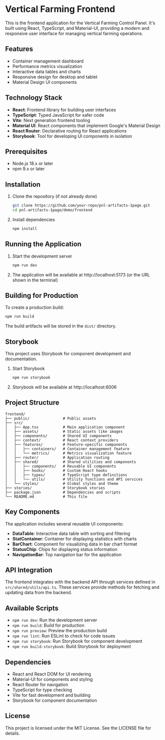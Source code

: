 # Vertical Farming Frontend

This is the frontend application for the Vertical Farming Control Panel. It's built using React, TypeScript, and Material-UI, providing a modern and responsive user interface for managing vertical farming operations.

## Features

- Container management dashboard
- Performance metrics visualization
- Interactive data tables and charts
- Responsive design for desktop and tablet
- Material Design UI components

## Technology Stack

- **React**: Frontend library for building user interfaces
- **TypeScript**: Typed JavaScript for safer code
- **Vite**: Next generation frontend tooling
- **Material UI**: React components that implement Google's Material Design
- **React Router**: Declarative routing for React applications
- **Storybook**: Tool for developing UI components in isolation

## Prerequisites

- Node.js 18.x or later
- npm 9.x or later

## Installation

1. Clone the repository (if not already done)

   ```bash
   git clone https://github.com/your-repo/pnl-artifacts-1page.git
   cd pnl-artifacts-1page/demo/frontend
   ```

2. Install dependencies
   ```bash
   npm install
   ```

## Running the Application

1. Start the development server

   ```bash
   npm run dev
   ```

2. The application will be available at http://localhost:5173 (or the URL shown in the terminal)

## Building for Production

To create a production build:

```bash
npm run build
```

The build artifacts will be stored in the `dist/` directory.

## Storybook

This project uses Storybook for component development and documentation.

1. Start Storybook

   ```bash
   npm run storybook
   ```

2. Storybook will be available at http://localhost:6006

## Project Structure

```
frontend/
├── public/               # Public assets
├── src/
│   ├── App.tsx           # Main application component
│   ├── assets/           # Static assets like images
│   ├── components/       # Shared UI components
│   ├── context/          # React context providers
│   ├── features/         # Feature-specific components
│   │   ├── containers/   # Container management feature
│   │   └── metrics/      # Metrics visualization feature
│   ├── router/           # Application routing
│   ├── shared/           # Shared utilities and components
│   │   ├── components/   # Reusable UI components
│   │   ├── hooks/        # Custom React hooks
│   │   ├── types/        # TypeScript type definitions
│   │   └── utils/        # Utility functions and API services
│   └── styles/           # Global styles and theme
├── stories/              # Storybook stories
├── package.json          # Dependencies and scripts
└── README.md             # This file
```

## Key Components

The application includes several reusable UI components:

- **DataTable**: Interactive data table with sorting and filtering
- **StatContainer**: Container for displaying statistics with charts
- **BarChart**: Component for visualizing data in bar chart format
- **StatusChip**: Chips for displaying status information
- **NavigationBar**: Top navigation bar for the application

## API Integration

The frontend integrates with the backend API through services defined in `src/shared/utils/api.ts`. These services provide methods for fetching and updating data from the backend.

## Available Scripts

- `npm run dev`: Run the development server
- `npm run build`: Build for production
- `npm run preview`: Preview the production build
- `npm run lint`: Run ESLint to check for code issues
- `npm run storybook`: Run Storybook for component development
- `npm run build-storybook`: Build Storybook for deployment

## Dependencies

- React and React DOM for UI rendering
- Material-UI for components and styling
- React Router for navigation
- TypeScript for type checking
- Vite for fast development and building
- Storybook for component documentation

## License

This project is licensed under the MIT License. See the LICENSE file for details.
